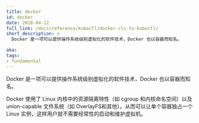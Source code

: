 ```yaml
---
title: docker
id: docker
date: 2018-04-12
full_link: /docs/reference/kubectl/docker-cli-to-kubectl/
short_description: >
  Docker 是一项可以提供操作系统级别虚拟化的软件技术，Docker 也以容器而知名。

aka: 
tags:
- fundamental
---
```


<!--
---
title: docker
id: docker
date: 2018-04-12
full_link: /docs/reference/kubectl/docker-cli-to-kubectl/
short_description: >
  Docker is a software technology providing operating-system-level virtualization also known as containers.

aka: 
tags:
- fundamental
---
-->

<!--
 Docker is a software technology providing operating-system-level virtualization also known as containers.
-->

Docker 是一项可以提供操作系统级别虚拟化的软件技术，Docker 也以容器而知名。

<!--more--> 

<!--
Docker uses the resource isolation features of the Linux kernel such as cgroups and kernel namespaces, and a union-capable file system such as OverlayFS and others to allow independent "containers" to run within a single Linux instance, avoiding the overhead of starting and maintaining virtual machines (VMs).
-->

Docker 使用了 Linux 内核中的资源隔离特性（如 cgroup 和内核命名空间）以及 union-capable 文件系统（如 OverlayFS和其他）。从而可以让单个容器独占一个 Linux 实例，这样用户就不需要经常性的启动和维护虚拟机。
